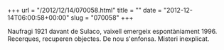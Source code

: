 +++
url = "/2012/12/14/070058.html"
title = ""
date = "2012-12-14T06:00:58+00:00"
slug = "070058"
+++

<p>Naufragi 1921 davant de Sulaco, vaixell emergeix espontàniament 1996. Recerques, recuperen objectes. De nou s'enfonsa. Misteri inexplicat.</p>
